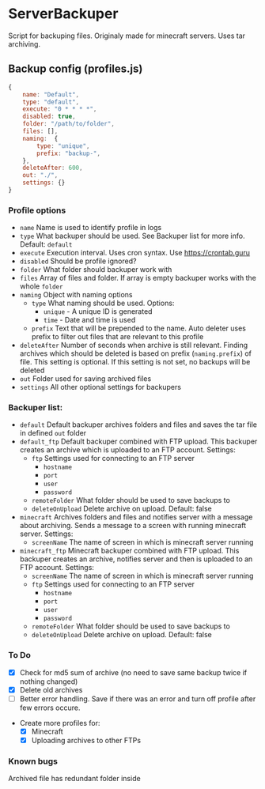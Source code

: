 # ServerBackuper

Script for backuping files. Originaly made for minecraft servers. Uses tar archiving.

## Backup config (profiles.js)
```js
{
    name: "Default",
    type: "default",
    execute: "0 * * * *",
    disabled: true,
    folder: "/path/to/folder", 
    files: [],
    naming:  {
        type: "unique",
        prefix: "backup-",
    },
    deleteAfter: 600,
    out: "./",
    settings: {}
}
```
### Profile options

- `name` Name is used to identify profile in logs
- `type` What backuper should be used. See Backuper list for more info. Default: `default`
- `execute` Execution interval. Uses cron syntax. Use https://crontab.guru
- `disabled` Should be profile ignored?
- `folder` What folder should backuper work with
- `files` Array of files and folder. If array is empty backuper works with the whole `folder`
- `naming` Object with naming options
    - `type` What naming should be used. Options: 
        - `unique` - A unique ID is generated
        - `time` - Date and time is used
    - `prefix` Text that will be prepended to the name. Auto deleter uses prefix to filter out files that are relevant to this profile
- `deleteAfter` Number of seconds when archive is still relevant. Finding archives which should be deleted is based on prefix (`naming.prefix`) of file. This setting is optional. If this setting is not set, no backups will be deleted
- `out` Folder used for saving archived files
- `settings` All other optional settings for backupers

### Backuper list:
- `default` Default backuper archives folders and files and saves the tar file in defined `out` folder
- `default_ftp` Default backuper combined with FTP upload. This backuper creates an archive which is uploaded to an FTP account. Settings:
    - `ftp` Settings used for connecting to an FTP server
        - `hostname`
        - `port`
        - `user`
        - `password`
    - `remoteFolder` What folder should be used to save backups to
    - `deleteOnUpload` Delete archive on upload. Default: false
- `minecraft` Archives folders and files and notifies server with a message about archiving. Sends a message to a screen with running minecraft server. Settings:
    - `screenName` The name of screen in which is minecraft server running
- `minecraft_ftp` Minecraft backuper combined with FTP upload. This backuper creates an archive, notifies server and then is uploaded to an FTP account. Settings:
    - `screenName` The name of screen in which is minecraft server running
    - `ftp` Settings used for connecting to an FTP server
        - `hostname`
        - `port`
        - `user`
        - `password`
    - `remoteFolder` What folder should be used to save backups to
    - `deleteOnUpload` Delete archive on upload. Default: false
    
### To Do
- [x] Check for md5 sum of archive (no need to save same backup twice if nothing changed)
- [x] Delete old archives
- [ ] Better error handling. Save if there was an error and turn off profile after few errors occure.
- Create more profiles for:
    - [x] Minecraft
    - [x] Uploading archives to other FTPs

### Known bugs
Archived file has redundant folder inside